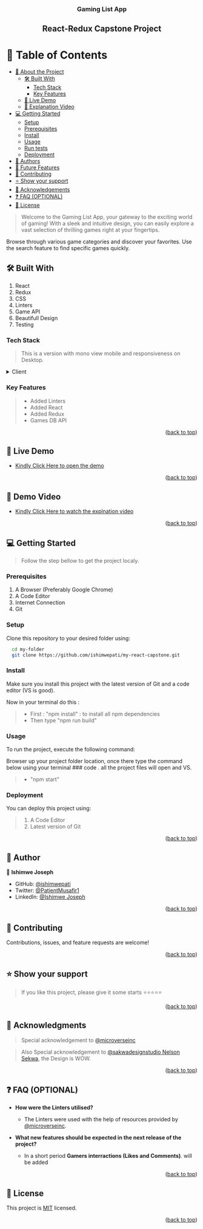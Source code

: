 <a name="readme-top"></a>

<div align="center">

<!-- MAIN HEADING -->

  <h3><b>Gaming List App</b></h3>
  <h2><b>React-Redux  Capstone Project</b></h2>

</div>

<!-- TABLE OF CONTENTS -->
# 📗 Table of Contents

- [📖 About the Project](#about-project)
  - [🛠 Built With](#built-with)
    - [Tech Stack](#tech-stack)
    - [Key Features](#key-features)
  - [🚀 Live Demo](#live-demo)
  - [🚀 Explanation Video](#live-demo)
- [💻 Getting Started](#getting-started)
  - [Setup](#setup)
  - [Prerequisites](#prerequisites)
  - [Install](#install)
  - [Usage](#usage)
  - [Run tests](#run-tests)
  - [Deployment](#deployment)
- [👥 Authors](#authors)
- [🔭 Future Features](#future-features)
- [🤝 Contributing](#contributing)
- [⭐️ Show your support](#support)
- [🙏 Acknowledgements](#acknowledgements)
- [❓ FAQ (OPTIONAL)](#faq)
- [📝 License](#license)


> Welcome to the Gaming List App, your gateway to the exciting world of gaming! With a sleek and intuitive design, you can easily explore a vast selection of thrilling games right at your fingertips.

Browse through various game categories and discover your favorites. Use the search feature to find specific games quickly.

## 🛠 Built With <a name="built-with"></a>
1. React 
2. Redux
3. CSS
4. Linters
5. Game API
6. Beautifull Design
7. Testing 


### Tech Stack <a name="tech-stack"></a>

> This is a version with mono view mobile and responsiveness on Desktop.

<details>
  <summary>Client</summary>
  <ul>
    <li><a href="https://react.dev">React</a></li>
    <li><a href="https://redux.js.org">Redux</a></li>
    <li><a href="https://github.com/microverseinc/linters-config/tree/master/react-redux">Linters</a></li>
  </ul>
</details>

<!-- Features -->

### Key Features <a name="key-features"></a>

> - Added Linters
> - Added React
> - Added Redux
> - Games DB API

<p align="right">(<a href="#readme-top">back to top</a>)</p>

<!-- LIVE DEMO -->

## 🚀 Live Demo <a name="live-demo" target="_blank"></a>

- [Kindly Click Here to open the demo ](https://wazacode-gaming.netlify.app/)

<p align="right">(<a href="#readme-top">back to top</a>)</p>


## 🚀 Demo Video <a name="live-demo" target="_blank"></a>

- [Kindly Click Here to watch the explnation video](https://www.loom.com/share/87e3a3de3db44b83ab1a1de521d89c30?sid=ea38b2e3-c68e-436f-9d6d-c8497633b84b/)

<p align="right">(<a href="#readme-top">back to top</a>)</p>


<!-- GETTING STARTED -->

## 💻 Getting Started <a name="getting-started"></a>

> Follow the step bellow to get the project localy.
### Prerequisites

1. A Browser (Preferably Google Chrome)
2. A Code Editor
3. Internet Connection
4. Git

<!-- SETUP -->
### Setup

Clone this repository to your desired folder using:

```sh
  cd my-folder
  git clone https://github.com/ishimwepati/my-react-capstone.git

```

<!-- INSTALL -->

### Install

Make sure you install this project with the latest version of Git and a code editor (VS is good).

Now in your terminal do this :

> - First : "npm install" : to install all npm dependencies
> - Then type "npm run build"

### Usage

To run the project, execute the following command:

Browser up your project folder location, once there type the command below using your terminal ### code . all the project files will open and VS.

> -  "npm start"

### Deployment

You can deploy this project using:
>1.  A Code Editor
>2. Latest version of Git

<p align="right">(<a href="#readme-top">back to top</a>)</p>

<!-- AUTHORS -->
## 👥 Author <a name="authors"></a>

👤 **Ishimwe Joseph**

- GitHub: [@ishimwepati](https://github.com/ishimwepati)
- Twitter: [@PatientMusafir1](https://twitter.com/PatientMusafir1)
- LinkedIn: [@Ishimwe Joseph ](https://www.linkedin.com/in/ishimwe-joseph-patient-0537b4155/)

<p align="right">(<a href="#readme-top">back to top</a>)</p>

<!-- CONTRIBUTION -->
## 🤝 Contributing <a name="contributing"></a>

Contributions, issues, and feature requests are welcome!

<p align="right">(<a href="#readme-top">back to top</a>)</p>

<!--SUPPORT -->

## ⭐️ Show your support <a name="support"></a>

> If you like this project, please give it some starts ⭐️⭐️⭐️⭐️⭐️

<p align="right">(<a href="#readme-top">back to top</a>)</p>

<!-- ACKNOWLEDGEMENTS -->
## 🙏 Acknowledgments <a name="acknowledgements"></a>

> Special acknowledgement to [@microverseinc](https://github.com/microverseinc)

> Also Special acknowledgement to [@sakwadesignstudio Nelson Sekwa](https://www.behance.net/sakwadesignstudio), the Design is WOW.

<p align="right">(<a href="#readme-top">back to top</a>)</p>

<!-- FAQS -->
## ❓ FAQ (OPTIONAL) <a name="faq"></a>

- **How were the Linters utilised?**

  - The Linters were used with the help of resources provided by [@microverseinc](https://github.com/microverseinc).

- **What new features should be expected in the next release of the project?**

  - In a short period **Gamers interractions (Likes and Comments)**. will be added

<p align="right">(<a href="#readme-top">back to top</a>)</p>

<!-- LICENSE -->

## 📝 License <a name="license"></a>

This project is [MIT](./LICENSE) licensed.

<p align="right">(<a href="#readme-top">back to top</a>)</p>
